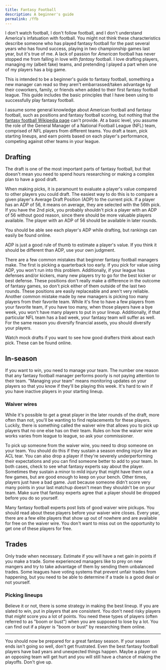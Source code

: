 ```yaml
---
title: Fantasy Football
description: A beginner's guide
permalink: /ffb
---
```

I don't watch football, I don't follow football, and I don't understand America's infatuation with football. You might not think these characteristics describe someone who has played fantasy football for the past several years who has found success, playing in two championship games last year, but it's true of me. A lack of passion for _American_ football has never stopped me from falling in love with _fantasy_ football. I love drafting players, managing my (albeit fake) teams, and pretending I played a part when one of my players has a big game.

This is intended to be a beginner's guide to fantasy football, something a new manager can read so they aren't embarrassed/taken advantage by their coworkers, family, or friends when added to their first fantasy football league. This guide includes the basic principles that I have been using to successfully play fantasy football.

I assume some general knowledge about American football and fantasy football, such as positions and fantasy football scoring, but nothing that the [fantasy football Wikipedia page](https://en.wikipedia.org/wiki/Fantasy_football_(gridiron)) can't provide. At a basic level, you assume the role of the General Manager of a National Football League (NFL) team, comprised of NFL players from different teams. You draft a team, pick starting lineups, and earn points based on each player's performance,  competing against other teams in your league.

## Drafting

The draft is one of the most important parts of fantasy football, but that doesn't mean you need to spend hours researching or making a complex plan to have a good draft.

When making picks, it is paramount to evaluate a player's value compared to other players you could draft. The easiest way to do this is to compare a given player's Average Draft Position (ADP) to the current pick. If a player has an ADP of 56, it means on average, they are selected with the 56th pick. If you have the 2nd pick, you probably shouldn't pick a player with an ADP of 56 without good reason, since there should be more valuable players available. The player with an ADP of 56 should be available in later rounds.

You should be able see each player's ADP while drafting, but rankings can easily be found online.

ADP is just a good rule of thumb to estimate a player's value. If you think it should be different than ADP, use your own judgment.

There are a few common mistakes that beginner fantasy football managers make. The first is picking a quarterback too early. If you pick for value using ADP, you won't run into this problem. Additionally, if your league has defenses and/or kickers, many new players try to go for the best kicker or best defense. These positions don't really make a difference in the outcome of fantasy games, so don't pick either of them outside of the last two rounds. These positions are easily replaceable and aren't very reliable. Another common mistake made by new managers is picking too many players from their favorite team. While it's fine to have a few players from your favorite team, if you have too many, when those players have a bye week, you won't have many players to put in your lineup. Additionally, if that particular NFL team has a bad week, your fantasy team will suffer as well. For the same reason you diversify financial assets, you should diversify your players.

Watch mock drafts if you want to see how good drafters think about each pick. These can be found online.

## In-season

If you want to win, you need to manage your team. The number one reason that any fantasy football manager performs poorly is not paying attention to their team. "Managing your team" means monitoring updates on your players so that you know if they'll be playing this week. It's hard to win if you have inactive players in your starting lineup.

### Waiver wires

While it's possible to get a great player in the later rounds of the draft, more often than not, you'll be wanting to find replacements for these players. Luckily, there is something called the waiver wire that allows you to pick up players that no one else has on their team. Rules on how the waiver wire works varies from league to league, so ask your commissioner.

To pick up someone from the waiver wire, you need to drop someone on your team. You should do this if they sustain a season ending injury like an ACL tear. You can also drop a player if they're severely underperforming their expectations and you can find someone better to add to your team. In both cases, check to see what fantasy experts say about the player. Sometimes they sustain a minor to mild injury that might have them out a few games, but are good enough to keep on your bench. Other times, players just have a bad game. Just because someone didn't score very many points in your last matchup doesn't mean they shouldn't be on your team. Make sure that fantasy experts agree that a player should be dropped before you do so yourself.

Many fantasy football experts post lists of good waiver wire pickups. You should read about these players before your waiver wire closes. Every year, there are a few elite players that show up out of nowhere and are available for free on the waiver wire. You don't want to miss out on the opportunity to get one of these players for free.

## Trades

Only trade when necessary. Estimate if you will have a net gain in points if you make a trade. Some experienced managers like to prey on new mangers and try to take advantage of them by sending them unbalanced trades. Some leagues have voting systems that prevent unfair trades from happening, but you need to be able to determine if a trade is a good deal or not yourself.

### Picking lineups

Believe it or not, there is some strategy in making the best lineup. If you are slated to win, put in players that are consistent. You don't need risky players that _might_ score you a lot of points. You need these types of players (often referred to as "boom or bust") when you are supposed to lose by a lot. You can find out if a player is "boom or bust" by researching them online.

---

You should now be prepared for a great fantasy season. If your season ends isn't going so well, don't get frustrated. Even the best fantasy football players have bad years and unexpected things happen. Maybe a player on an opposing team will get hurt and you will still have a chance of making the playoffs. Don't give up.
